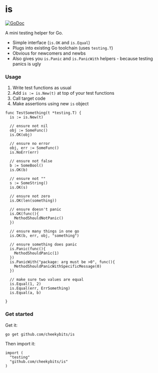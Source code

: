 is
==

[![GoDoc](https://godoc.org/github.com/cheekybits/is?status.png)](http://godoc.org/github.com/cheekybits/is)

A mini testing helper for Go.

  * Simple interface (`is.OK` and `is.Equal`)
  * Plugs into existing Go toolchain (uses `testing.T`)
  * Obvious for newcomers and newbs
  * Also gives you `is.Panic` and `is.PanicWith` helpers - because testing panics is ugly

### Usage

  1. Write test functions as usual
  1. Add `is := is.New(t)` at top of your test functions
  1. Call target code
  1. Make assertions using new `is` object

```
func TestSomething(t *testing.T) {
  is := is.New(t)

  // ensure not nil
  obj := SomeFunc()
  is.OK(obj)

  // ensure no error
  obj, err := SomeFunc()
  is.NoErr(err)

  // ensure not false
  b := SomeBool()
  is.OK(b)

  // ensure not ""
  s := SomeString()
  is.OK(s)

  // ensure not zero
  is.OK(len(something))

  // ensure doesn't panic
  is.OK(func(){
    MethodShouldNotPanic()
  })

  // ensure many things in one go
  is.OK(b, err, obj, "something")

  // ensure something does panic
  is.Panic(func(){
    MethodShouldPanic(1)
  })
  is.PanicWith("package: arg must be >0", func(){
    MethodShouldPanicWithSpecificMessage(0)
  })

  // make sure two values are equal
  is.Equal(1, 2)
  is.Equal(err, ErrSomething)
  is.Equal(a, b)

}
```

### Get started

Get it:

```
go get github.com/cheekybits/is
```

Then import it:

```
import (
  "testing"
  "github.com/cheekybits/is"
)
```
